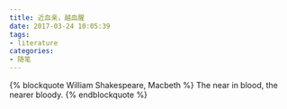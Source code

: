 ```yaml
---
title: 近血亲，越血腥
date: 2017-03-24 10:05:39
tags:
- literature
categories:
- 随笔
---
```


{% blockquote William Shakespeare, Macbeth %}
The near in blood, the nearer bloody.
{% endblockquote %}
